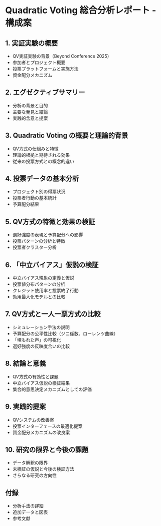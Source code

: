 # Quadratic Voting 総合分析レポート - 構成案

## 1. 実証実験の概要
- QV実証実験の背景（Beyond Conference 2025）
- 参加者とプロジェクト概要
- 投票プラットフォームと実施方法
- 資金配分メカニズム

## 2. エグゼクティブサマリー
- 分析の背景と目的
- 主要な発見と結論
- 実践的含意と提案

## 3. Quadratic Voting の概要と理論的背景
- QV方式の仕組みと特徴
- 理論的根拠と期待される効果
- 従来の投票方式との概念的違い

## 4. 投票データの基本分析
- プロジェクト別の得票状況
- 投票者行動の基本統計
- 予算配分結果

## 5. QV方式の特徴と効果の検証
- 選好強度の表現と予算配分への影響
- 投票パターンの分析と特徴
- 投票者クラスター分析

## 6. 「中立バイアス」仮説の検証
- 中立バイアス現象の定義と仮説
- 投票値分布パターンの分析
- クレジット使用率と投票終了行動
- 効用最大化モデルとの比較

## 7. QV方式と一人一票方式の比較
- シミュレーション手法の説明
- 予算配分の公平性比較（ジニ係数、ローレンツ曲線）
- 「埋もれた声」の可視化
- 選好強度の反映度合いの比較

## 8. 結論と意義
- QV方式の有効性と課題
- 中立バイアス仮説の検証結果
- 集合的意思決定メカニズムとしての評価

## 9. 実践的提案
- QVシステムの改善案
- 投票インターフェースの最適化提案
- 資金配分メカニズムの改良案

## 10. 研究の限界と今後の課題
- データ解釈の限界
- 未検証の仮説と今後の検証方法
- さらなる研究の方向性

## 付録
- 分析手法の詳細
- 追加データと図表
- 参考文献 